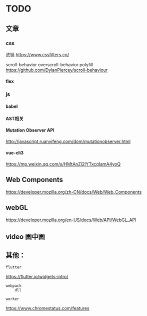 # TODO


## 文章

### css 

滤镜 https://www.cssfilters.co/

scroll-behavior
overscroll-behavior
polyfill https://github.com/DylanPiercey/scroll-behaviour

#### flex 


### js

#### babel

#### AST相关

#### Mutation Observer API
http://javascript.ruanyifeng.com/dom/mutationobserver.html


#### vue-cli3
https://mp.weixin.qq.com/s/HMtAnZl2IYTxcqIamA4yoQ


## Web Components
https://developer.mozilla.org/zh-CN/docs/Web/Web_Components

## webGL
https://developer.mozilla.org/en-US/docs/Web/API/WebGL_API

## video 画中画


## 其他：
	flutter 
https://flutter.io/widgets-intro/

	webpack
		dll

	worker



https://www.chromestatus.com/features

